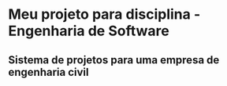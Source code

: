 # Meu projeto para disciplina - Engenharia de Software

## Sistema de projetos para uma empresa de engenharia civil
